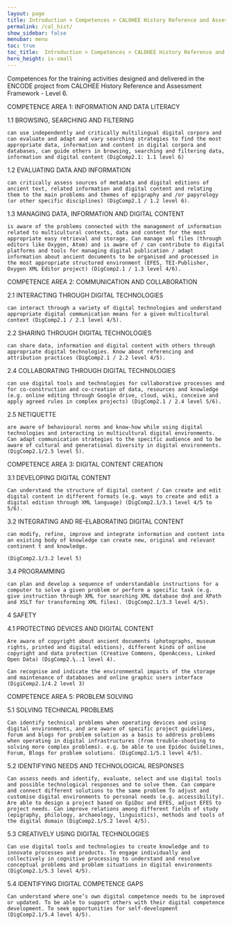 ```yaml
---
layout: page
title: Introduction > Competences > CALOHEE History Reference and Assessment Framework - Level 6.
permalink: /cal_hist/
show_sidebar: false
menubar: menu
toc: true
toc_title:  Introduction > Competences > CALOHEE History Reference and Assessment Framework - Level 6.
hero_height: is-small
---
```


Competences for the training activities designed and delivered in the ENCODE project from CALOHEE History Reference and Assessment Framework - Level 6.

COMPETENCE AREA 1: INFORMATION AND DATA LITERACY

1.1 BROWSING, SEARCHING AND FILTERING

    can use independently and critically multilingual digital corpora and can evaluate and adapt and vary searching strategies to find the most appropriate data, information and content in digital corpora and databases, can guide others in browsing, searching and filtering data, information and digital content (DigComp2.1: 1.1 level 6)

1.2 EVALUATING DATA AND INFORMATION

    can critically assess sources of metadata and digital editions of ancient text, related information and digital content and relating them to the main problems and themes of epigraphy and /or papyrology (or other specific disciplines) (DigComp2.1 / 1.2 level 6).

1.3 MANAGING DATA, INFORMATION AND DIGITAL CONTENT

    is aware of the problems connected with the management of information related to multicultural contexts, data and content for the most appropriate easy retrieval and storage. Can manage xml files (through editors like Oxygen, Atom) and is aware of / can contribute to digital platforms and tools for managing digital publication / adapt information about ancient documents to be organised and processed in the most appropriate structured environment (EFES, TEI-Publisher, Oxygen XML Editor project) (DigComp2.1 / 1.3 level 4/6).

COMPETENCE AREA 2: COMMUNICATION AND COLLABORATION

2.1 INTERACTING THROUGH DIGITAL TECHNOLOGIES

    can interact through a variety of digital technologies and understand appropriate digital communication means for a given multicultural context (DigComp2.1 / 2.1 level 4/5).

2.2 SHARING THROUGH DIGITAL TECHNOLOGIES

    can share data, information and digital content with others through appropriate digital technologies. Know about referencing and attribution practices (DigComp2.1 / 2.2 level 4/5).

2.4 COLLABORATING THROUGH DIGITAL TECHNOLOGIES

    can use digital tools and technologies for collaborative processes and for co-construction and co-creation of data, resources and knowledge (e.g. online editing through Google drive, cloud, wiki, conceive and apply agreed rules in complex projects) (DigComp2.1 / 2.4 level 5/6).

2.5 NETIQUETTE

    are aware of behavioural norms and know-how while using digital technologies and interacting in multicultural digital environments. Can adapt communication strategies to the specific audience and to be aware of cultural and generational diversity in digital environments. (DigComp2.1/2.5 level 5).

COMPETENCE AREA 3: DIGITAL CONTENT CREATION

3.1 DEVELOPING DIGITAL CONTENT

    Can understand the structure of digital content / Can create and edit digital content in different formats (e.g. ways to create and edit a digital edition through XML language) (DigComp2.1/3.1 level 4/5 to 5/6).

3.2 INTEGRATING AND RE-ELABORATING DIGITAL CONTENT

    can modify, refine, improve and integrate information and content into an existing body of knowledge can create new, original and relevant continent t and knowledge.

    (DigComp2.1/3.2 level 5)

3.4 PROGRAMMING

    can plan and develop a sequence of understandable instructions for a computer to solve a given problem or perform a specific task (e.g. give instruction through XML for searching XML database dnd and XPath and XSLT for transforming XML files). (DigComp2.1/3.3 level 4/5).

4 SAFETY

4.1 PROTECTING DEVICES AND DIGITAL CONTENT

    Are aware of copyright about ancient documents (photographs, museum rights, printed and digital editions), different kinds of online copyright and data protection (Creative Commons, OpenAccess, Linked Open Data) (DigComp2.¼..1 level 4).

    Can recognise and indicate the environmental impacts of the storage and maintenance of databases and online graphic users interface (DigiComp2.1/4.2 level 3)

COMPETENCE AREA 5: PROBLEM SOLVING

5.1 SOLVING TECHNICAL PROBLEMS

    Can identify technical problems when operating devices and using digital environments, and are aware of specific project guidelines, forum and blogs for problem solution as a basis to address problems when operating in digital infrastructures (from trouble-shooting to solving more complex problems). e.g. be able to use Epidoc Guidelines, Forum, Blogs for problem solutions. (DigComp2.1/5.1 level 4/5).

5.2 IDENTIFYING NEEDS AND TECHNOLOGICAL RESPONSES

    Can assess needs and identify, evaluate, select and use digital tools and possible technological responses and to solve them. Can compare and connect different solutions to the same problem To adjust and customise digital environments to personal needs (e.g. accessibility). Are able to design a project based on EpiDoc and EFES, adjust EFES to project needs. Can improve relations among different fields of study (epigraphy, philology, archaeology, linguistics), methods and tools of the digital domain (DigComp2.1/5.2 level 4/5).

5.3 CREATIVELY USING DIGITAL TECHNOLOGIES

    Can use digital tools and technologies to create knowledge and to innovate processes and products. To engage individually and collectively in cognitive processing to understand and resolve conceptual problems and problem situations in digital environments (DigComp2.1/5.3 level 4/5).

5.4 IDENTIFYING DIGITAL COMPETENCE GAPS

    Can understand where one’s own digital competence needs to be improved or updated. To be able to support others with their digital competence development. To seek opportunities for self-development (DigComp2.1/5.4 level 4/5).
